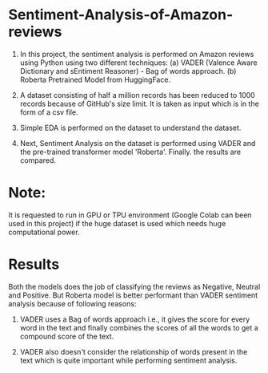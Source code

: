 # Sentiment-Analysis-of-Amazon-reviews

1. In this project, the sentiment analysis is performed on Amazon reviews using Python using two different techniques: 
      (a) VADER (Valence Aware Dictionary and sEntiment Reasoner) - Bag of words approach.
      (b) Roberta Pretrained Model from HuggingFace.
  
2. A dataset consisting of half a million records has been reduced to 1000 records because of GitHub's size limit. It is taken as input which is in the form of a csv file.

3. Simple EDA is performed on the dataset to understand the dataset.

4. Next, Sentiment Analysis on the dataset is performed using VADER and the pre-trained transformer model 'Roberta'. Finally. the results are compared.

# Note:

It is requested to run in GPU or TPU environment (Google Colab can been used in this project) if the huge dataset is used which needs huge computational power.

# Results

Both the models does the job of classifying the reviews as Negative, Neutral and Positive. But Roberta model is better performant than VADER sentiment analysis because of following reasons:

1. VADER uses a Bag of words approach i.e., it gives the score for every word in the text and finally combines the scores of all the words to get a compound score of the text.
  
2. VADER also doesn't consider the relationship of words present in the text which is quite important while performing sentiment analysis.
